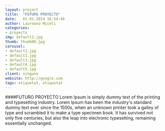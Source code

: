 ```yaml
---
layout: project
title:  "FUTURO PROYECTO"
date:   01-01-2014 16:54:46
author: Laureano Miceli
categories:
- proyecto
img: default2.jpg
thumb: thumb00.jpg
carousel:
- default1.jpg
- default2.jpg
- default3.jpg
- default4.jpg
- default5.jpg
client: ninguno
website: http://google.com
tags: etiqueta1, etiqueta2
---
```

####FUTURO PROYECTO
Lorem Ipsum is simply dummy text of the printing and typesetting industry. Lorem Ipsum has been the industry's standard dummy text ever since the 1500s, when an unknown printer took a galley of type and scrambled it to make a type specimen book. It has survived not only five centuries, but also the leap into electronic typesetting, remaining essentially unchanged.